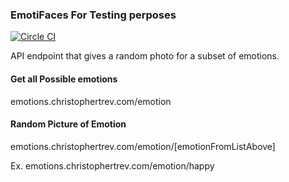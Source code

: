 ### EmotiFaces For Testing perposes
[![Circle CI](https://circleci.com/gh/christophertrev/EmotiFaces.svg?style=svg)](https://circleci.com/gh/christophertrev/EmotiFaces)

API endpoint that gives a random photo for a subset of emotions.

#### Get all Possible emotions
emotions.christophertrev.com/emotion 

#### Random Picture of Emotion

emotions.christophertrev.com/emotion/[emotionFromListAbove] 

Ex. emotions.christophertrev.com/emotion/happy

